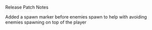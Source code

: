 Release Patch Notes

Added a spawn marker before enemies spawn to help with avoiding enemies spawning on top of the player
